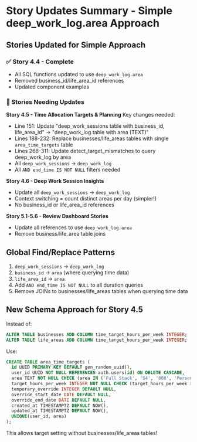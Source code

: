# Story Updates Summary - Simple deep_work_log.area Approach

## Stories Updated for Simple Approach

### ✅ Story 4.4 - Complete
- All SQL functions updated to use `deep_work_log.area`
- Removed business_id/life_area_id references
- Updated component examples

### 📝 Stories Needing Updates

**Story 4.5 - Time Allocation Targets & Planning**
Key changes needed:
- Line 151: Update "deep_work_sessions table with business_id, life_area_id" → "deep_work_log table with area (TEXT)"
- Lines 188-232: Replace businesses/life_areas tables with single `area_time_targets` table
- Lines 266-311: Update detect_target_mismatches to query deep_work_log by area
- All `deep_work_sessions` → `deep_work_log`
- All `AND end_time IS NOT NULL` filters needed

**Story 4.6 - Deep Work Session Insights**
- Update all `deep_work_sessions` → `deep_work_log`
- Context switching = count distinct areas per day (simpler!)
- No business_id or life_area_id references

**Story 5.1-5.6 - Review Dashboard Stories**
- Update all references to use `deep_work_log.area`
- Remove business/life_area table joins

## Global Find/Replace Patterns

1. `deep_work_sessions` → `deep_work_log`
2. `business_id` → `area` (where querying time data)
3. `life_area_id` → `area`
4. Add `AND end_time IS NOT NULL` to all duration queries
5. Remove JOINs to businesses/life_areas tables when querying time data

## New Schema Approach for Story 4.5

Instead of:
```sql
ALTER TABLE businesses ADD COLUMN time_target_hours_per_week INTEGER;
ALTER TABLE life_areas ADD COLUMN time_target_hours_per_week INTEGER;
```

Use:
```sql
CREATE TABLE area_time_targets (
  id UUID PRIMARY KEY DEFAULT gen_random_uuid(),
  user_id UUID NOT NULL REFERENCES auth.users(id) ON DELETE CASCADE,
  area TEXT NOT NULL CHECK (area IN ('Full Stack', 'S4', '808', 'Personal', 'Huge Capital', 'Golf', 'Health')),
  target_hours_per_week INTEGER NOT NULL CHECK (target_hours_per_week >= 0 AND target_hours_per_week <= 168),
  temporary_override INTEGER DEFAULT NULL,
  override_start_date DATE DEFAULT NULL,
  override_end_date DATE DEFAULT NULL,
  created_at TIMESTAMPTZ DEFAULT NOW(),
  updated_at TIMESTAMPTZ DEFAULT NOW(),
  UNIQUE(user_id, area)
);
```

This allows target setting without businesses/life_areas tables!
